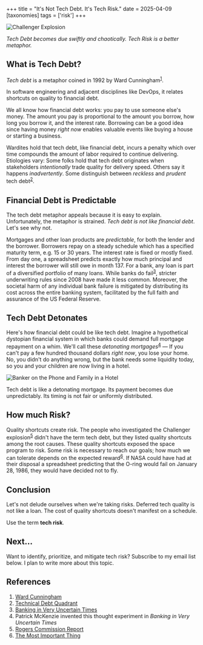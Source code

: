 +++
title = "It's Not Tech Debt. It's Tech Risk."
date = 2025-04-09
[taxonomies]
tags = ['risk']
+++

![Challenger Explosion](../challenger_explosion.jpg)
<div class="text-center">
  <p style="font-style: italic">
    Tech Debt becomes due swiftly and chaotically. Tech Risk is a better metaphor.
  </p>
</div>

## What is Tech Debt?

*Tech debt* is a metaphor coined in 1992 by Ward Cunningham<sup>[1](#references)</sup>.

In software engineering and adjacent disciplines like DevOps, it relates shortcuts on quality to financial debt. 

We all know how financial debt works: you pay to use someone else's money. The amount you pay is proportional to the amount you borrow, how long you borrow it, and the interest rate. Borrowing can be a good idea since having money *right now* enables valuable events like buying a house or starting a business.

Wardites hold that tech debt, like financial debt, incurs a penalty which over time compounds the amount of labor required to continue delivering. Etiologies vary: Some folks hold that tech debt originates when stakeholders *intentionally* trade quality for delivery speed. Others say it happens *inadvertently*. Some distinguish between *reckless* and *prudent* tech debt<sup>[2](#references)</sup>.

## Financial Debt is Predictable

The tech debt metaphor appeals because it is easy to explain. Unfortunately, the metaphor is strained. *Tech debt is not like financial debt*. Let's see why not.

Mortgages and other loan products are *predictable*, for both the lender and the borrower. Borrowers repay on a steady schedule which has a specified maturity term, e.g. 15 or 30 years. The interest rate is fixed or mostly fixed. From day one, a spreadsheet predicts exactly how much principal and interest the borrower will still owe in month 137. For a bank, any loan is part of a diversified portfolio of many loans. While banks do fail<sup>[3](#references)</sup>, stricter underwriting rules since 2008 have made it less common. Moreover, the societal harm of any individual bank failure is mitigated by distributing its cost across the entire banking system, facilitated by the full faith and assurance of the US Federal Reserve.

## Tech Debt Detonates

Here's how financial debt could be like tech debt. Imagine a hypothetical dystopian financial system in which banks could demand full mortgage repayment on a whim. We'll call these *detonating mortgages*<sup>[4](#references)</sup> — If you can't pay a few hundred thousand dollars *right now*, you lose your home. No, you didn't do anything wrong, but the bank needs some liquidity today, so you and your children are now living in a hotel.

![Banker on the Phone and Family in a Hotel](../bank_and_family.jpg)

Tech debt is like a detonating mortgage. Its payment becomes due unpredictably. Its timing is not fair or uniformly distributed.

## How much Risk?

Quality shortcuts create risk. The people who investigated the Challenger explosion<sup>[5](#references)</sup> didn't have the term tech debt, but they listed quality shortcuts among the root causes. These quality shortcuts exposed the space program to risk. Some risk is necessary to reach our goals; how much we can tolerate depends on the expected reward<sup>[6](#references)</sup>. If NASA could have had at their disposal a spreadsheet predicting that the O-ring would fail on January 28, 1986, they would have decided not to fly.

## Conclusion

Let's not delude ourselves when we're taking risks. Deferred tech quality is not like a loan. The cost of quality shortcuts doesn't manifest on a schedule. 

Use the term **tech risk**. 

## Next...

Want to identify, prioritize, and mitigate tech risk? Subscribe to my email list below. I plan to write more about this topic.

## References

1. [Ward Cunningham](https://en.wikipedia.org/wiki/Ward_Cunningham)
2. [Technical Debt Quadrant](https://martinfowler.com/bliki/TechnicalDebtQuadrant.html)
3. [Banking in Very Uncertain Times](https://www.bitsaboutmoney.com/archive/banking-in-very-uncertain-times/)
4. Patrick McKenzie invented this thought experiment in *Banking in Very Uncertain Times*
5. [Rogers Commission Report](https://en.wikipedia.org/wiki/Rogers_Commission_Report)
6. [The Most Important Thing](https://waynehale.wordpress.com/2024/01/10/the-most-important-thing/) 
